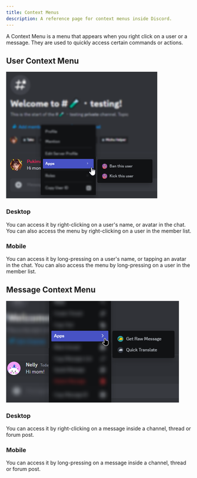 ```yaml
---
title: Context Menus
description: A reference page for context menus inside Discord.
---
```


A Context Menu is a menu that appears when you right click on a user or a message. They are used to quickly access certain commands or actions.

## User Context Menu
![User Context Menu](../../../../assets/reference/context-menus/user.png)
### Desktop
You can access it by right-clicking on a user's name, or avatar in the chat. You can also access the menu by right-clicking on a user in the member list.

### Mobile
You can access it by long-pressing on a user's name, or tapping an avatar in the chat. You can also access the menu by long-pressing on a user in the member list.

## Message Context Menu
![Message Context Menu](../../../../assets/reference/context-menus/message.png)
### Desktop
You can access it by right-clicking on a message inside a channel, thread or forum post.

### Mobile
You can access it by long-pressing on a message inside a channel, thread or forum post.